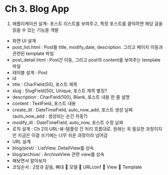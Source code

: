 # Ch 3. Blog App

1. 애플리케이션 설계-	포스트 리스트를 보여주고, 특정 포스트를 클릭하면 해당 글을 읽을 수 있는 기능을 개발
-	화면 UI 설계
  - post_list.html : Post들 title, modify_date, description. 그리고 페이지 이동과 관련된 template 파일
 - post_detail.html : Post간 이동, 그리고 post의 content를 보여주는 template 파일
-	테이블 설계 : Post
 - id
 - title : CharField(50), 포스트 제목
 - slug : SlugField(50), Unique, 포스트 제목 별칭?
 - description : CharField(100), Blank, 포스트 내용 한 줄 설명
 - content : TextField, 포스트 내용
 - create_dt : DateTimeField, auto_now_add, 포스트 생성 날짜 (auto_now_add : 생성되는 순간 자동?)
 - modify_dt : DateTimeField, auto_now, 포스트 수정 날짜
-	로직 설계 : Ch 2의 URL-뷰-템플릿 간 처리 흐름대로. 원래는 꼭 필요한 과정이지만 지금은 이걸 쓰기에는 너무 쉬운 과정이라 넘어감
-	URL 설계
 - blog/post/ : ListView, DetailView를 상속
 - blog/archive/ : ArchiveView 관련 view를 상속
 - 해보면서 알아보자
-	코딩순서 : 2장과 같음, 뼈대  모델  URLconf  View  Template
